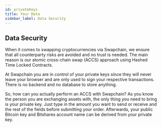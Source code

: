 ```yaml
---
id: privateKeys
title: Your Data
sidebar_label: Data Security
---
```


## Data Security

When it comes to swapping cryptocurrencies via Swapchain, we ensure that all counterparty risks are avoided and no trust is needed. The main reason is our atomic cross-chain swap (ACCS) approach using Hashed Time Locked Contracts.

At Swapchain you are in control of your private keys since they will never leave your browser and are only used to sign your respective transactions. There is no backend and no database to store anything.

So, how can you actually perform an ACCS with Swapchain?
As you know the person you are exchanging assets with, the only thing you need to bring is your private key. Just type in the amount you want to send or receive and the rest of the fields before submitting your order. Afterwards, your public Bitcoin key and Bitshares account name can be derived from your private key.
